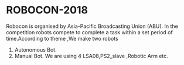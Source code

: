 # ROBOCON-2018
Robocon is organised by Asia-Pacific Broadcasting Union (ABU). In the competition robots compete to complete a task within a set period of time.According to theme ,We make two robots 
1. Autonomous Bot.
2. Manual Bot.
We are using 4 LSA08,PS2_slave ,Robotic Arm etc.
